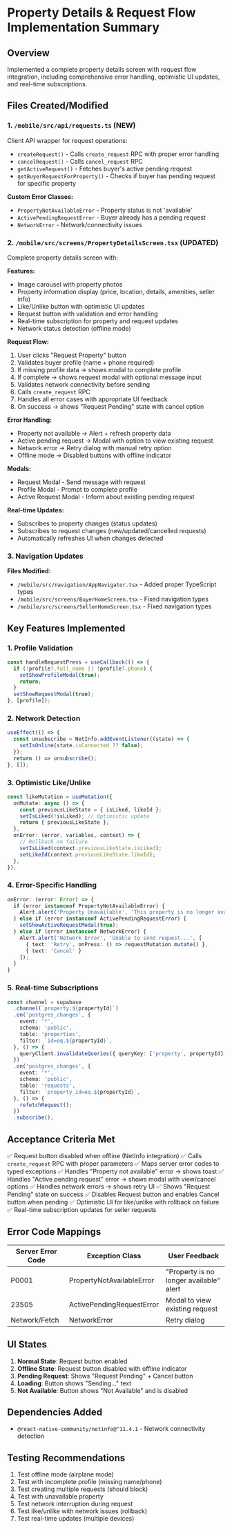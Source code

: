 # Property Details & Request Flow Implementation Summary

## Overview
Implemented a complete property details screen with request flow integration, including comprehensive error handling, optimistic UI updates, and real-time subscriptions.

## Files Created/Modified

### 1. `/mobile/src/api/requests.ts` (NEW)
Client API wrapper for request operations:
- `createRequest()` - Calls `create_request` RPC with proper error handling
- `cancelRequest()` - Calls `cancel_request` RPC
- `getActiveRequest()` - Fetches buyer's active pending request
- `getBuyerRequestForProperty()` - Checks if buyer has pending request for specific property

**Custom Error Classes:**
- `PropertyNotAvailableError` - Property status is not 'available'
- `ActivePendingRequestError` - Buyer already has a pending request
- `NetworkError` - Network/connectivity issues

### 2. `/mobile/src/screens/PropertyDetailsScreen.tsx` (UPDATED)
Complete property details screen with:

**Features:**
- Image carousel with property photos
- Property information display (price, location, details, amenities, seller info)
- Like/Unlike button with optimistic UI updates
- Request button with validation and error handling
- Real-time subscription for property and request updates
- Network status detection (offline mode)

**Request Flow:**
1. User clicks "Request Property" button
2. Validates buyer profile (name + phone required)
3. If missing profile data → shows modal to complete profile
4. If complete → shows request modal with optional message input
5. Validates network connectivity before sending
6. Calls `create_request` RPC
7. Handles all error cases with appropriate UI feedback
8. On success → shows "Request Pending" state with cancel option

**Error Handling:**
- Property not available → Alert + refresh property data
- Active pending request → Modal with option to view existing request
- Network error → Retry dialog with manual retry option
- Offline mode → Disabled buttons with offline indicator

**Modals:**
- Request Modal - Send message with request
- Profile Modal - Prompt to complete profile
- Active Request Modal - Inform about existing pending request

**Real-time Updates:**
- Subscribes to property changes (status updates)
- Subscribes to request changes (new/updated/cancelled requests)
- Automatically refreshes UI when changes detected

### 3. Navigation Updates
**Files Modified:**
- `/mobile/src/navigation/AppNavigator.tsx` - Added proper TypeScript types
- `/mobile/src/screens/BuyerHomeScreen.tsx` - Fixed navigation types
- `/mobile/src/screens/SellerHomeScreen.tsx` - Fixed navigation types

## Key Features Implemented

### 1. Profile Validation
```typescript
const handleRequestPress = useCallback(() => {
  if (!profile?.full_name || !profile?.phone) {
    setShowProfileModal(true);
    return;
  }
  setShowRequestModal(true);
}, [profile]);
```

### 2. Network Detection
```typescript
useEffect(() => {
  const unsubscribe = NetInfo.addEventListener((state) => {
    setIsOnline(state.isConnected ?? false);
  });
  return () => unsubscribe();
}, []);
```

### 3. Optimistic Like/Unlike
```typescript
const likeMutation = useMutation({
  onMutate: async () => {
    const previousLikeState = { isLiked, likeId };
    setIsLiked(!isLiked); // Optimistic update
    return { previousLikeState };
  },
  onError: (error, variables, context) => {
    // Rollback on failure
    setIsLiked(context.previousLikeState.isLiked);
    setLikeId(context.previousLikeState.likeId);
  },
});
```

### 4. Error-Specific Handling
```typescript
onError: (error: Error) => {
  if (error instanceof PropertyNotAvailableError) {
    Alert.alert('Property Unavailable', 'This property is no longer available.');
  } else if (error instanceof ActivePendingRequestError) {
    setShowActiveRequestModal(true);
  } else if (error instanceof NetworkError) {
    Alert.alert('Network Error', 'Unable to send request...', [
      { text: 'Retry', onPress: () => requestMutation.mutate() },
      { text: 'Cancel' }
    ]);
  }
}
```

### 5. Real-time Subscriptions
```typescript
const channel = supabase
  .channel(`property:${propertyId}`)
  .on('postgres_changes', {
    event: '*',
    schema: 'public',
    table: 'properties',
    filter: `id=eq.${propertyId}`,
  }, () => {
    queryClient.invalidateQueries({ queryKey: ['property', propertyId] });
  })
  .on('postgres_changes', {
    event: '*',
    schema: 'public',
    table: 'requests',
    filter: `property_id=eq.${propertyId}`,
  }, () => {
    refetchRequest();
  })
  .subscribe();
```

## Acceptance Criteria Met

✅ Request button disabled when offline (NetInfo integration)
✅ Calls `create_request` RPC with proper parameters
✅ Maps server error codes to typed exceptions
✅ Handles "Property not available" error → shows toast
✅ Handles "Active pending request" error → shows modal with view/cancel options
✅ Handles network errors → shows retry UI
✅ Shows "Request Pending" state on success
✅ Disables Request button and enables Cancel button when pending
✅ Optimistic UI for like/unlike with rollback on failure
✅ Real-time subscription updates for seller requests

## Error Code Mappings

| Server Error Code | Exception Class | User Feedback |
|------------------|----------------|---------------|
| P0001 | PropertyNotAvailableError | "Property is no longer available" alert |
| 23505 | ActivePendingRequestError | Modal to view existing request |
| Network/Fetch | NetworkError | Retry dialog |

## UI States

1. **Normal State**: Request button enabled
2. **Offline State**: Request button disabled with offline indicator
3. **Pending Request**: Shows "Request Pending" + Cancel button
4. **Loading**: Button shows "Sending..." text
5. **Not Available**: Button shows "Not Available" and is disabled

## Dependencies Added
- `@react-native-community/netinfo@^11.4.1` - Network connectivity detection

## Testing Recommendations
1. Test offline mode (airplane mode)
2. Test with incomplete profile (missing name/phone)
3. Test creating multiple requests (should block)
4. Test with unavailable property
5. Test network interruption during request
6. Test like/unlike with network issues (rollback)
7. Test real-time updates (multiple devices)
